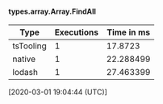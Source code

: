#### types.array.Array.FindAll

| Type | Executions | Time in ms |
|------|------------|------------|
| tsTooling | 1 | 17.8723 |
| native | 1 | 22.288499 |
| lodash | 1 | 27.463399 |

[2020-03-01 19:04:44 (UTC)]

